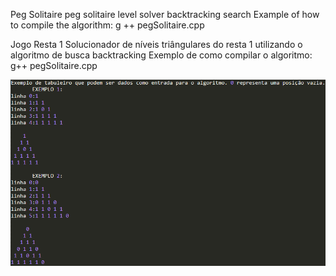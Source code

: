Peg Solitaire
peg solitaire level solver backtracking search
Example of how to compile the algorithm: g ++ pegSolitaire.cpp 

Jogo Resta 1
Solucionador de níveis triângulares do resta 1 utilizando o algoritmo de busca backtracking 
Exemplo de como compilar o algoritmo: g++ pegSolitaire.cpp 


![alt text](https://github.com/lucasvictorsp/Peg-solitaire/blob/main/exemplos%20de%20tabuleiro.png)